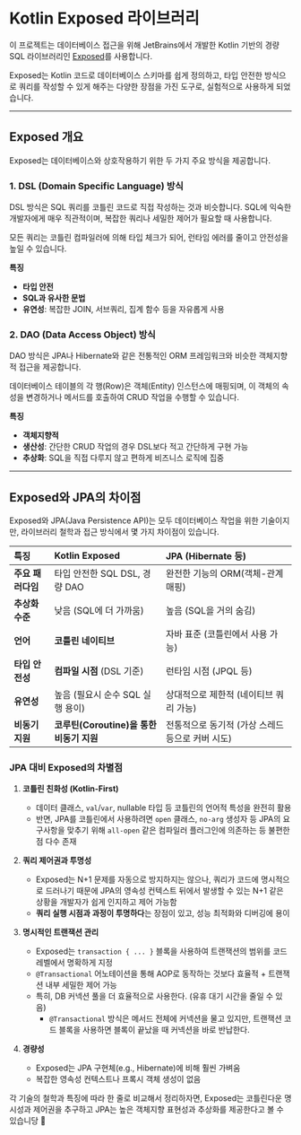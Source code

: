 # Kotlin Exposed 라이브러리

이 프로젝트는 데이터베이스 접근을 위해 JetBrains에서 개발한 Kotlin 기반의 경량 SQL 라이브러리인 [Exposed](https://github.com/JetBrains/Exposed)를 사용합니다. 


Exposed는 Kotlin 코드로 데이터베이스 스키마를 쉽게 정의하고, 타입 안전한 방식으로 쿼리를 작성할 수 있게 해주는 다양한 장점을 가진 도구로, 실험적으로 사용하게 되었습니다.

---

## Exposed 개요

Exposed는 데이터베이스와 상호작용하기 위한 두 가지 주요 방식을 제공합니다.

### 1. DSL (Domain Specific Language) 방식

DSL 방식은 SQL 쿼리를 코틀린 코드로 직접 작성하는 것과 비슷합니다. SQL에 익숙한 개발자에게 매우 직관적이며, 복잡한 쿼리나 세밀한 제어가 필요할 때 사용합니다.

모든 쿼리는 코틀린 컴파일러에 의해 타입 체크가 되어, 런타임 에러를 줄이고 안전성을 높일 수 있습니다.

**특징**
- **타입 안전**
- **SQL과 유사한 문법**
- **유연성**: 복잡한 JOIN, 서브쿼리, 집계 함수 등을 자유롭게 사용

### 2. DAO (Data Access Object) 방식

DAO 방식은 JPA나 Hibernate와 같은 전통적인 ORM 프레임워크와 비슷한 객체지향적 접근을 제공합니다. 

데이터베이스 테이블의 각 행(Row)은 객체(Entity) 인스턴스에 매핑되며, 이 객체의 속성을 변경하거나 메서드를 호출하여 CRUD 작업을 수행할 수 있습니다.

**특징**
- **객체지향적**
- **생산성**: 간단한 CRUD 작업의 경우 DSL보다 적고 간단하게 구현 가능
- **추상화**: SQL을 직접 다루지 않고 편하게 비즈니스 로직에 집중

---

## Exposed와 JPA의 차이점

Exposed와 JPA(Java Persistence API)는 모두 데이터베이스 작업을 위한 기술이지만, 라이브러리 철학과 접근 방식에서 몇 가지 차이점이 있습니다.

| 특징 | Kotlin Exposed                | JPA (Hibernate 등)            |
| :--- |:------------------------------|:-----------------------------|
| **주요 패러다임** | 타입 안전한 SQL DSL, 경량 DAO        | 완전한 기능의 ORM(객체-관계 매핑)        |
| **추상화 수준** | 낮음 (SQL에 더 가까움)               | 높음 (SQL을 거의 숨김)              |
| **언어** | **코틀린 네이티브**                  | 자바 표준 (코틀린에서 사용 가능)          |
| **타입 안전성** | **컴파일 시점** (DSL 기준)           | 런타임 시점 (JPQL 등)              |
| **유연성** | 높음 (필요시 순수 SQL 실행 용이)         | 상대적으로 제한적 (네이티브 쿼리 가능)       |
| **비동기 지원** | **코루틴(Coroutine)을 통한 비동기 지원** | 전통적으로 동기적 (가상 스레드 등으로 커버 시도) |


### JPA 대비 Exposed의 차별점

1.  **코틀린 친화성 (Kotlin-First)**
    - 데이터 클래스, `val`/`var`, nullable 타입 등 코틀린의 언어적 특성을 완전히 활용
    - 반면, JPA를 코틀린에서 사용하려면 `open` 클래스, `no-arg` 생성자 등 JPA의 요구사항을 맞추기 위해 `all-open` 같은 컴파일러 플러그인에 의존하는 등 불편한 점 다수 존재

2.  **쿼리 제어권과 투명성**
    - Exposed는 N+1 문제를 자동으로 방지하지는 않으나, 쿼리가 코드에 명시적으로 드러나기 때문에 JPA의 영속성 컨텍스트 뒤에서 발생할 수 있는 N+1 같은 상황을 개발자가 쉽게 인지하고 제어 가능함
    - **쿼리 실행 시점과 과정이 투명하다**는 장점이 있고, 성능 최적화와 디버깅에 용이

3.  **명시적인 트랜잭션 관리**
    - Exposed는 `transaction { ... }` 블록을 사용하여 트랜잭션의 범위를 코드 레벨에서 명확하게 지정
    - `@Transactional` 어노테이션을 통해 AOP로 동작하는 것보다 효율적 + 트랜잭션 내부 세밀한 제어 가능
    - 특히, DB 커넥션 풀을 더 효율적으로 사용한다. (유휴 대기 시간을 줄일 수 있음)
      - `@Transactional` 방식은 메서드 전체에 커넥션을 물고 있지만, 트랜잭션 코드 블록을 사용하면 블록이 끝났을 때 커넥션을 바로 반납한다.

4.  **경량성**
    - Exposed는 JPA 구현체(e.g., Hibernate)에 비해 훨씬 가벼움
    - 복잡한 영속성 컨텍스트나 프록시 객체 생성이 없음


각 기술의 철학과 특징에 따라 한 줄로 비교해서 정리하자면, Exposed는 코틀린다운 명시성과 제어권을 추구하고 JPA는 높은 객체지향 표현성과 추상화를 제공한다고 볼 수 있습니당 💟